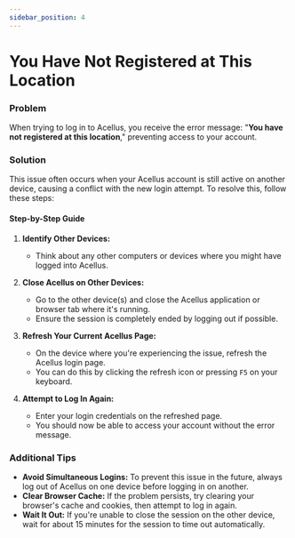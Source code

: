 ```yaml
---
sidebar_position: 4
---
```


# You Have Not Registered at This Location

### Problem

When trying to log in to Acellus, you receive the error message: "**You have not registered at this location**," preventing access to your account.

### Solution

This issue often occurs when your Acellus account is still active on another device, causing a conflict with the new login attempt. To resolve this, follow these steps:

#### Step-by-Step Guide

1. **Identify Other Devices:**
   - Think about any other computers or devices where you might have logged into Acellus.

2. **Close Acellus on Other Devices:**
   - Go to the other device(s) and close the Acellus application or browser tab where it's running.
   - Ensure the session is completely ended by logging out if possible.

3. **Refresh Your Current Acellus Page:**
   - On the device where you're experiencing the issue, refresh the Acellus login page.
   - You can do this by clicking the refresh icon or pressing `F5` on your keyboard.

4. **Attempt to Log In Again:**
   - Enter your login credentials on the refreshed page.
   - You should now be able to access your account without the error message.

### Additional Tips

- **Avoid Simultaneous Logins:** To prevent this issue in the future, always log out of Acellus on one device before logging in on another.
- **Clear Browser Cache:** If the problem persists, try clearing your browser's cache and cookies, then attempt to log in again.
- **Wait It Out:** If you're unable to close the session on the other device, wait for about 15 minutes for the session to time out automatically.